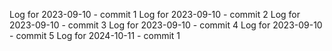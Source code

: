 Log for 2023-09-10 - commit 1
Log for 2023-09-10 - commit 2
Log for 2023-09-10 - commit 3
Log for 2023-09-10 - commit 4
Log for 2023-09-10 - commit 5
Log for 2024-10-11 - commit 1
